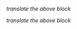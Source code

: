 <!--
dive into
deep learning
-->

*translate the above block*

<!--
* a
* b
-->

*translate the above block*
